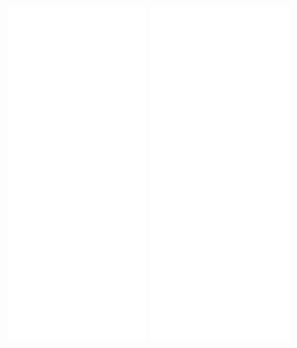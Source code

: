 
<!---
 [<img align="left" width="47%" alt="🦑" src="/artifacts.svg">](#)

# [<img align="right" width="47%" alt="🦑" src="/progress.svg">](#)
--->

<div style="display: flex; justify-content: space-between; width: 100%;">

  <img src="artifacts.svg" alt="artifacts.svg" style="width: 49%; height: auto;">

  <img src="progress.svg" alt="progress.svg" style="width: 49%; height: auto;">

</div>





<!---
Richard5678/Richard5678 is a ✨ special ✨ repository because its `README.md` (this file) appears on your GitHub profile.
You can click the Preview link to take a look at your changes.
--->
